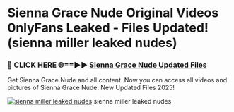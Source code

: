 # Sienna Grace Nude Original Videos 0nlyFans Leaked - Files Updated! (sienna miller leaked nudes)

<h3>🔴 CLICK HERE 🌐==►► <a href="https://tinyurl.com/2p9ay9w9" rel="nofollow">Sienna Grace Nude Updated Files</a></h3>

Get Sienna Grace Nude and all content. Now you can access all videos and pictures of Sienna Grace Nude. New Updated Files 2025!

[![sienna miller leaked nudes](https://i.imgur.com/KQgVmj3.gif)](https://tinyurl.com/2p9ay9w9)
sienna miller leaked nudes